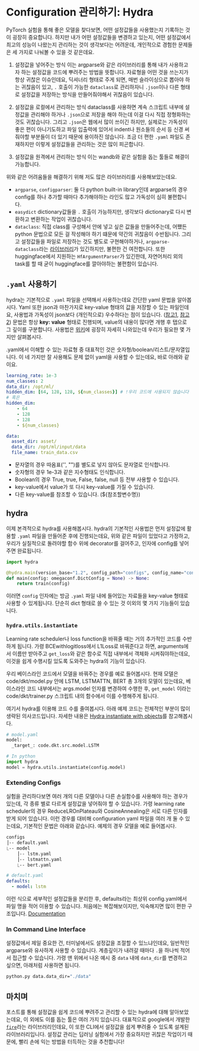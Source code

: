 # Configuration 관리하기: Hydra

PyTorch 실험을 통해 좋은 모델을 찾다보면, 어떤 설정값들을 사용했는지 기록하는 것이 굉장히 중요합니다. 하지만 내가 어떤 설정값들을 변경하고 있는지, 어떤 설정값에서 최고의 성능이 나왔는지 관리하는 것이 생각보다는 어려운데, 개인적으로 경험한 문제들은 세 가지로 나눠볼 수 있을 것 같은데요.
1. 설정값을 넣어주는 방식
    이는 argparse와 같은 라이브러리를 통해 내가 사용하고자 하는 설정값을 코드에 뿌려주는 방법을 뜻합니다. 자료형을 어떤 것을 쓰는지가 항상 귀찮은 이슈인데요, 딕셔너리 형태로 주게 되면, 매번 슬라이싱으로 뽑아야 하는 귀찮음이 있고,  `.` 호출이 가능한 `dataclass`로 관리하자니 `.json`이나 다른 형태로 설정값을 저장하는 방식을 만들어줘야해서 귀찮음이 있습니다.
2. 설정값을 로컬에서 관리하는 방식
    dataclass를 사용하면 계속 스크립트 내부에 설정값을 관리해야 하거나 `.json`으로 저장을 해야 하는데 이걸 다시 직접 정형화하는 것도 귀찮습니다. 그리고 `.json`은 웹에서 많이 쓰이긴 하지만, 실제로는 가독성이 좋은 편이 아니기도하고 파일 입출력에 있어서 indent나 원소들의 순서 등 신경 써줘야할 부분들이 더 있기 때문에 용이하진 않습니다. 조금 더 편한 `.yaml` 파일도 존재하지만 이렇게 설정값들을 관리하는 것은 많이 피곤합니다.
    
3. 설정값을 원격에서 관리하는 방식
    이는 wandb와 같은 실험을 돕는 툴들로 해결이 가능합니다.

위와 같은 어려움들을 해결하기 위해 저도 많은 라이브러리를 사용해보았는데요.
+ `argparse`, `configparser`: 둘 다 python built-in library인데 argparse의 경우 config를 하나 추가할 때마다 추가해야하는 라인도 많고 가독성이 심히 불편합니다.
+ `easydict` dictionary값들을 `.` 호출이 가능하지만, 생각보다 dictionary로 다시 변환하고 변환하는 작업이 귀찮습니다.
+ `dataclass`: 직접 class를 구성해서 안에 넣고 싶은 값들을 만들어주는데, 어쨌든 python 문법으로 모든 걸 작성해야 하기 떄문에 약간의 귀찮음이 수반됩니다. 그리고 설정값들을 파일로 저장하는 것도 별도로 구현해야하거나, `argparse-dataclass`라는 [라이브러리](https://pypi.org/project/argparse-dataclass/)가 있긴하지만, 불편한 건 여전합니다. 또한 huggingface에서 지원하는 `HfArgumentParser`가 있긴한데, 자연어처리 외의 task를 할 때 굳이 huggingface를 깔아야하는 불편함이 있습니다.


## `.yaml` 사용하기
hydra는 기본적으로 `.yaml` 파일을 선택해서 사용하는데요 간단한 yaml 문법을 알아봅시다. Yaml 또한 json과 마찬가지로 key-value 형태의 값을 저장할 수 있는 파일인데요, 사용법과 가독성이 json보다 (개인적으로) 우수하다는 점이 있습니다. ([참고1](https://stackoverflow.com/questions/1726802/what-is-the-difference-between-yaml-and-json), [참고2](http://yaml.org/spec/1.2-old/spec.html#id2759572)) 문법은 항상 **key: value** 형태로 진행되며, value의 내용이 많다면 개행 후 탭으로 그 깊이를 구분합니다. 사용법은 [위키](https://en.wikipedia.org/wiki/YAML#Basic_components)에 굉장히 자세히 나와있는데 우리가 필요한 몇 가지만 살펴봅시다.

.yaml에서 이해할 수 있는 자료형 중 대표적인 것은 숫자형/boolean/리스트/문자열입니다. 이 네 가지만 잘 사용해도 문제 없이 yaml을 사용할 수 있는데요, 바로 아래와 같이요.

```yaml
learning_rate: 1e-3
num_classes: 2
data_dir: /opt/ml/
hidden_dim: [64, 128, 128, ${num_classes}] # !우리 코드에 사용되지 않습니다
# 혹은
hidden_dim:
    - 64
    - 128
    - 128
    - ${num_classes}

data:
  asset_dir: asset/
  data_dir: /opt/ml/input/data
  file_name: train_data.csv
```
+ 문자열의 경우 따옴표('', "")를 별도로 넣지 않아도 문자열로 인식합니다.
+ 숫자형의 경우 1e-3과 같은 지수형태도 인식합니다.
+ Boolean의 경우 True, true, False, false, null 등 전부 사용할 수 있습니다.
+ key-value에서 value가 또 다시 key-value를 가질 수 있습니다.
+ 다른 key-value를 참조할 수 있습니다. (${참조할변수명})

## hydra

이제 본격적으로 hydra를 사용해봅시다. hydra의 기본적인 사용법은 먼저 설정값에 활용할 `.yaml` 파일을 만들어준 후에 진행되는데요, 위와 같은 파일이 있었다고 가정하고, 우리가 실질적으로 돌려야할 함수 위에 decorator를 걸어주고, 인자에 config를 넣어주면 완료됩니다.

```python
import hydra

@hydra.main(version_base="1.2", config_path="configs", config_name="config.yaml")
def main(config: omegaconf.DictConfig = None) -> None:
    return train(config)
```

이러면 `config` 인자에는 방금 `.yaml` 파일 내에 들어있는 자료들을 key-value 형태로 사용할 수 있게됩니다. 단순히 dict 형태로 쓸 수 있는 것 이외의 몇 가지 기능들이 있습니다.

### `hydra.utils.instantiate`

Learning rate scheduler나 loss function을 바꿔줄 때는 거의 추가적인 코드를 수반하게 됩니다. 가령 BCEwithlogitloss에서 L1Loss로 바꿔준다고 하면, arguments에서 이름만 받아주고 `get_loss`와 같은 함수로 직접 내부에서 객체화 시켜줘야하는데요, 이것을 쉽게 수행시킬 있도록 도와주는 hydra의 기능이 있습니다.

우리 베이스라인 코드에서 모델을 바꿔주는 경우를 예로 들어봅시다. 현재 모델은 code/dkt/model.py 안에 LSTM, LSTMATTN, BERT 총 3개의 모델이 있는데요, 베이스라인 코드 내부에서는 args.model 인자를 변경하여 수행한 후, `get_model` 이라는 code/dkt/trainer.py 스크립트 내의 함수에서 이를 수행해주게 됩니다.

여기서 hydra를 이용해 코드 수를 줄여봅시다. 아래 예제 코드는 전체적인 부분이 많이 생략된 의사코드입니다. 자세한 내용은 [Hydra instantiate with objects](https://hydra.cc/docs/advanced/instantiate_objects/overview/)를 참고해봅시다.
```python
# model.yaml
model:
  _target_: code.dkt.src.model.LSTM

# In python
import hydra
model = hydra.utils.instantiate(config.model)
```

### Extending Configs

실험을 관리하다보면 여러 개의 다른 모델이나 다른 손실함수를 사용해야 하는 경우가 있는데, 각 종류 별로 다르게 설정값을 넣어줘야 할 수 있습니다. 가령 learning rate scheduler의 경우 ReduceLROnPlateau와 CosineAnnealing은 서로 다른 인자를 받게 되어 있습니다. 이런 경우를 대비해 configuration yaml 파일을 여러 개 둘 수 있는데요, 기본적인 문법은 아래와 같습니다. 예제의 경우 모델을 예로 들어봅시다.

```bash
configs
⎥-- default.yaml
⎿-- model
    ⎥-- lstm.yaml
    ⎥-- lstmattn.yaml
    ⎿-- bert.yaml
```
```yaml
# default.yaml
defaults:
  - model: lstm
```

이런 식으로 세부적인 설정값들을 분리한 후, defaults라는 최상위 config.yaml에서 파일 명을 적어 이용할 수 있습니다. 처음에는 복잡해보이지만, 익숙해지면 많이 편한 구조입니다. [Documentation](https://hydra.cc/docs/patterns/extending_configs/)

### In Command Line Interface

설정값에서 제일 중요한 건, 터미널에서도 설정값을 조절할 수 있느냐인데요, 일반적인 argparse와 유사하게 사용할 수 있습니다. 계층깊이가 내려갈 때마다 `.`을 하나씩 적어서 접근할 수 있습니다. 가령 맨 위에서 나온 예시 중 `data` 내에 `data_dir`를 변경하고 싶으면, 아래처럼 사용하면 됩니다.
```bash
python.py data.data_dir="./data"
```


## 마치며

포스트를 통해 설정값을 쉽게 코드에 뿌려주고 관리할 수 있는 hydra에 대해 알아보았는데요, 이 외에도 이를 돕는 툴은 여러 가지 있습니다. 대표적으로 google에서 개발한 [`fire`](https://github.com/google/python-fire)라는 라이브러리인데요, 이 또한 CLI에서 설정값을 쉽게 뿌려줄 수 있도록 설계된 라이브러리입니다. 설정값 관리는 딥러닝 실험에서 가장 중요하지만 귀찮은 작업이기 때문에, 빨리 손에 익는 방법을 터득하는 것을 추천합니다!